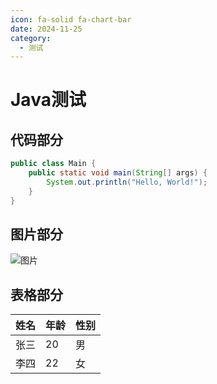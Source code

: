 ```yaml
---
icon: fa-solid fa-chart-bar
date: 2024-11-25
category:
  - 测试
---
```


# Java测试

## 代码部分

```java
public class Main {
    public static void main(String[] args) {
        System.out.println("Hello, World!");
    }
}
```

## 图片部分

![图片](img/114142629_p0.png)

## 表格部分

| 姓名 | 年龄 | 性别 |
| ---- | ---- | ---- |
| 张三 | 20   | 男   |
| 李四 | 22   | 女   |
